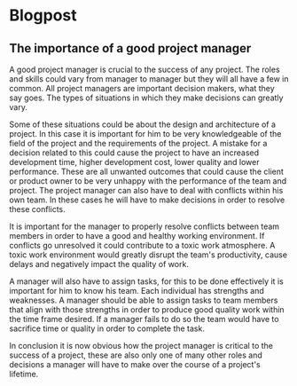 # Blogpost

## The importance of a good project manager

A good project manager is crucial to the success of any project. The roles and skills could vary from manager to manager but they will all have a few in common. All project managers are important decision makers, what they say goes. The types of situations in which they make decisions can greatly vary. 

Some of these situations could be about the design and architecture of a project. In this case it is important for him to be very knowledgeable of the field of the project and the requirements of the project. A mistake for a decision related to this could cause the project to have an increased development time, higher development cost, lower quality and lower performance. These are all unwanted outcomes that could cause the client or product owner to be very unhappy with the performance of the team and project. The project manager can also have to deal with conflicts within his own team. In these cases he will have to make decisions in order to resolve these conflicts. 

It is important for the manager to properly resolve conflicts between team members in order to have a good and healthy working environment. If conflicts go unresolved it could contribute to a toxic work atmosphere. A toxic work environment would greatly disrupt the team's productivity, cause delays and negatively impact the quality of work. 

A manager will also have to assign tasks, for this to be done effectively it is important for him to know his team. Each individual has strengths and weaknesses. A manager should be able to assign tasks to team members that align with those strengths in order to produce good quality work within the time frame desired. If a manager fails to do so the team would have to sacrifice time or quality in order to complete the task.

In conclusion it is now obvious how the project manager is critical to the success of a project, these are also only one of many other roles and decisions a manager will have to make over the course of a project's lifetime.
